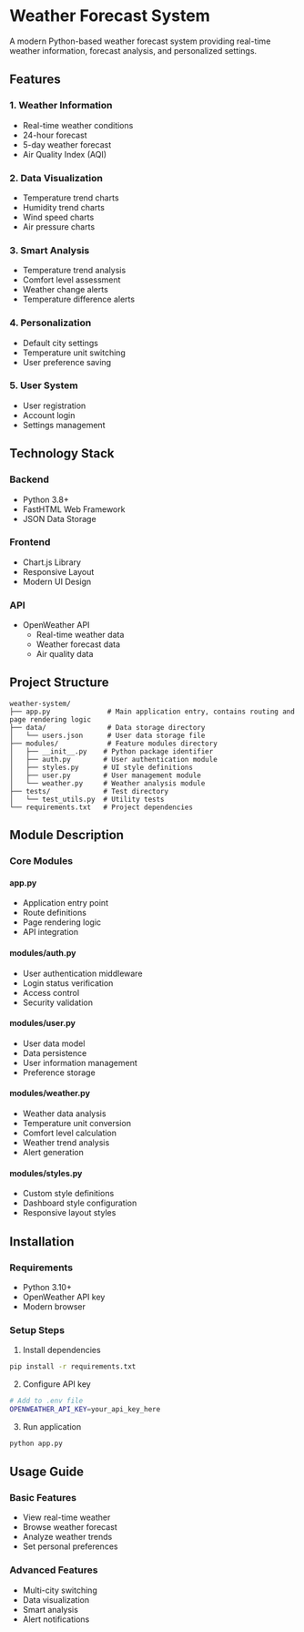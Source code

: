 # Weather Forecast System

A modern Python-based weather forecast system providing real-time weather information, forecast analysis, and personalized settings.

## Features

### 1. Weather Information
- Real-time weather conditions
- 24-hour forecast
- 5-day weather forecast
- Air Quality Index (AQI)

### 2. Data Visualization
- Temperature trend charts
- Humidity trend charts
- Wind speed charts
- Air pressure charts

### 3. Smart Analysis
- Temperature trend analysis
- Comfort level assessment
- Weather change alerts
- Temperature difference alerts

### 4. Personalization
- Default city settings
- Temperature unit switching
- User preference saving

### 5. User System
- User registration
- Account login
- Settings management

## Technology Stack

### Backend
- Python 3.8+
- FastHTML Web Framework
- JSON Data Storage

### Frontend
- Chart.js Library
- Responsive Layout
- Modern UI Design

### API
- OpenWeather API
  - Real-time weather data
  - Weather forecast data
  - Air quality data

## Project Structure

```
weather-system/
├── app.py              # Main application entry, contains routing and page rendering logic
├── data/               # Data storage directory
│   └── users.json      # User data storage file
├── modules/            # Feature modules directory
│   ├── __init__.py    # Python package identifier
│   ├── auth.py        # User authentication module
│   ├── styles.py      # UI style definitions
│   ├── user.py        # User management module
│   └── weather.py     # Weather analysis module
├── tests/             # Test directory
│   └── test_utils.py  # Utility tests
└── requirements.txt   # Project dependencies
```

## Module Description

### Core Modules

#### app.py
- Application entry point
- Route definitions
- Page rendering logic
- API integration

#### modules/auth.py
- User authentication middleware
- Login status verification
- Access control
- Security validation

#### modules/user.py
- User data model
- Data persistence
- User information management
- Preference storage

#### modules/weather.py
- Weather data analysis
- Temperature unit conversion
- Comfort level calculation
- Weather trend analysis
- Alert generation

#### modules/styles.py
- Custom style definitions
- Dashboard style configuration
- Responsive layout styles

## Installation

### Requirements
- Python 3.10+
- OpenWeather API key
- Modern browser

### Setup Steps
1. Install dependencies
```bash
pip install -r requirements.txt
```

2. Configure API key
```bash
# Add to .env file
OPENWEATHER_API_KEY=your_api_key_here
```

3. Run application
```bash
python app.py
```

## Usage Guide

### Basic Features
- View real-time weather
- Browse weather forecast
- Analyze weather trends
- Set personal preferences

### Advanced Features
- Multi-city switching
- Data visualization
- Smart analysis
- Alert notifications



